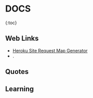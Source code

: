 # DOCS
{:toc}

## Web Links

- [Heroku Site Request Map Generator](https://requestmap.herokuapp.com/)
- .

## Quotes

## Learning
